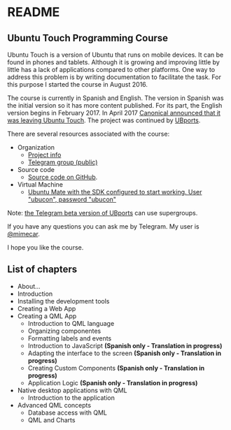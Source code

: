 # README

## Ubuntu Touch Programming Course

Ubuntu Touch is a version of Ubuntu that runs on mobile devices. It can be found in phones and tablets. Although it is growing and improving little by little has a lack of applications compared to other platforms. One way to address this problem is by writing documentation to facilitate the task. For this purpose I started the course in August 2016.

The course is currently in Spanish and English. The version in Spanish was the initial version so it has more content published. For its part, the English version begins in February 2017. In April 2017 [Canonical announced that it was leaving Ubuntu Touch](https://insights.ubuntu.com/2017/04/05/growing-ubuntu-for-cloud-and-iot-rather-than-phone-and-convergence/). The project was continued by [UBports](https://ubports.com/).

There are several resources associated with the course:

* Organization
  * [Project info](https://github.com/mimecar/ubuntu-touch-programming-course-gitbook/projects/2)
  * [Telegram group \(public\)](https://t.me/ubuntu_touch_course)
* Source code
  * [Source code on GitHub](https://github.com/mimecar/ubuntu-touch-programming-course).
* Virtual Machine
  * [Ubuntu Mate with the SDK configured to start working. User "ubucon", password "ubucon"](https://goo.gl/HqUPvV)

Note: [the Telegram beta version of UBports](https://github.com/ubports/telegram-app/releases/tag/v2.5.0) can use supergroups.

If you have any questions you can ask me by Telegram. My user is [@mimecar](http://t.me/mimecar).

I hope you like the course.

## List of chapters

* About...
* Introduction
* Installing the development tools
* Creating a Web App
* Creating a QML App
  * Introduction to QML language
  * Organizing componentes
  * Formatting labels and events
  * Introduction to JavaScript **\(Spanish only - Translation in progress\)**
  * Adapting the interface to the screen **\(Spanish only - Translation in progress\)**
  * Creating Custom Components **\(Spanish only - Translation in progress\)**
  * Application Logic **\(Spanish only - Translation in progress\)**
* Native desktop applications with QML
  * Introduction to the application
* Advanced QML concepts
  * Database access with QML
  * QML and Charts

